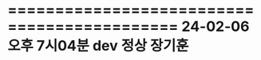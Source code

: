 ============================================
24-02-06  오후 7시04분 dev 정상 장기훈
===========================================


